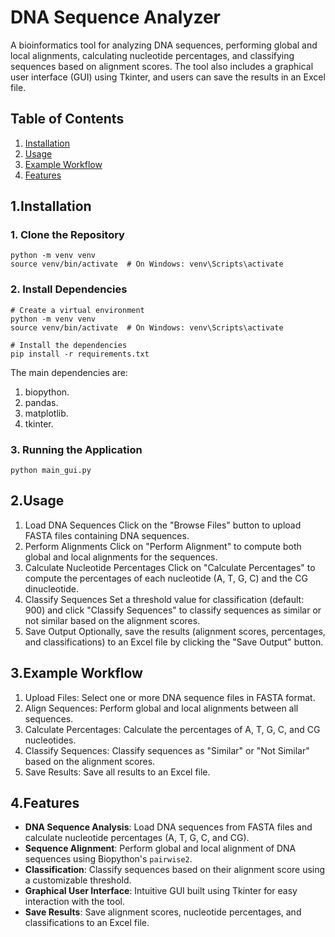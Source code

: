 # DNA Sequence Analyzer

A bioinformatics tool for analyzing DNA sequences, performing global and local alignments, calculating nucleotide percentages, and classifying sequences based on alignment scores. The tool also includes a graphical user interface (GUI) using Tkinter, and users can save the results in an Excel file.

## Table of Contents
1. [Installation](#1.installation)
2. [Usage](#2.usage)
3. [Example Workflow](#3.example-workflow)
4. [Features](#4.features)


## 1.Installation

### 1. Clone the Repository

```bas# Create a virtual environment
python -m venv venv
source venv/bin/activate  # On Windows: venv\Scripts\activate

```
### 2. Install Dependencies
```
# Create a virtual environment
python -m venv venv
source venv/bin/activate  # On Windows: venv\Scripts\activate

# Install the dependencies
pip install -r requirements.txt
```
The main dependencies are:
1. biopython.
2. pandas.
3. matplotlib.
4. tkinter.

### 3. Running the Application
```
python main_gui.py

```
## 2.Usage
1. Load DNA Sequences
Click on the "Browse Files" button to upload FASTA files containing DNA sequences.
2. Perform Alignments
Click on "Perform Alignment" to compute both global and local alignments for the sequences.
3. Calculate Nucleotide Percentages
Click on "Calculate Percentages" to compute the percentages of each nucleotide (A, T, G, C) and the CG dinucleotide.
4. Classify Sequences
Set a threshold value for classification (default: 900) and click "Classify Sequences" to classify sequences as similar or not similar based on the alignment scores.
5. Save Output
Optionally, save the results (alignment scores, percentages, and classifications) to an Excel file by clicking the "Save Output" button.

## 3.Example Workflow
1. Upload Files: Select one or more DNA sequence files in FASTA format.
2. Align Sequences: Perform global and local alignments between all sequences.
3. Calculate Percentages: Calculate the percentages of A, T, G, C, and CG nucleotides.
4. Classify Sequences: Classify sequences as "Similar" or "Not Similar" based on the alignment scores.
5. Save Results: Save all results to an Excel file.

## 4.Features

- **DNA Sequence Analysis**: Load DNA sequences from FASTA files and calculate nucleotide percentages (A, T, G, C, and CG).
- **Sequence Alignment**: Perform global and local alignment of DNA sequences using Biopython's `pairwise2`.
- **Classification**: Classify sequences based on their alignment score using a customizable threshold.
- **Graphical User Interface**: Intuitive GUI built using Tkinter for easy interaction with the tool.
- **Save Results**: Save alignment scores, nucleotide percentages, and classifications to an Excel file.


